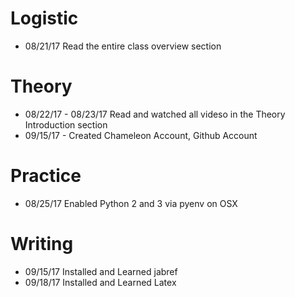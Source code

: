 # Logistic

* 08/21/17 Read the entire class overview section 

# Theory

* 08/22/17 - 08/23/17 Read and watched all videso in the Theory Introduction section
* 09/15/17 - Created Chameleon Account, Github Account

# Practice

* 08/25/17 Enabled Python 2 and 3 via pyenv on OSX

# Writing

* 09/15/17 Installed and Learned jabref
* 09/18/17 Installed and Learned Latex
